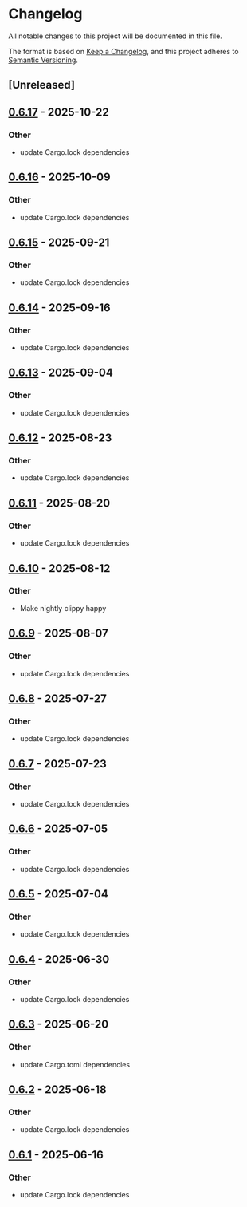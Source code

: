 # Changelog

All notable changes to this project will be documented in this file.

The format is based on [Keep a Changelog](https://keepachangelog.com/en/1.0.0/),
and this project adheres to [Semantic Versioning](https://semver.org/spec/v2.0.0.html).

## [Unreleased]

## [0.6.17](https://github.com/evaneaston/openweathermap/compare/openweathermap_exporter-v0.6.16...openweathermap_exporter-v0.6.17) - 2025-10-22

### Other

- update Cargo.lock dependencies

## [0.6.16](https://github.com/evaneaston/openweathermap/compare/openweathermap_exporter-v0.6.15...openweathermap_exporter-v0.6.16) - 2025-10-09

### Other

- update Cargo.lock dependencies

## [0.6.15](https://github.com/evaneaston/openweathermap/compare/openweathermap_exporter-v0.6.14...openweathermap_exporter-v0.6.15) - 2025-09-21

### Other

- update Cargo.lock dependencies

## [0.6.14](https://github.com/evaneaston/openweathermap/compare/openweathermap_exporter-v0.6.13...openweathermap_exporter-v0.6.14) - 2025-09-16

### Other

- update Cargo.lock dependencies

## [0.6.13](https://github.com/evaneaston/openweathermap/compare/openweathermap_exporter-v0.6.12...openweathermap_exporter-v0.6.13) - 2025-09-04

### Other

- update Cargo.lock dependencies

## [0.6.12](https://github.com/evaneaston/openweathermap/compare/openweathermap_exporter-v0.6.11...openweathermap_exporter-v0.6.12) - 2025-08-23

### Other

- update Cargo.lock dependencies

## [0.6.11](https://github.com/evaneaston/openweathermap/compare/openweathermap_exporter-v0.6.10...openweathermap_exporter-v0.6.11) - 2025-08-20

### Other

- update Cargo.lock dependencies

## [0.6.10](https://github.com/evaneaston/openweathermap/compare/openweathermap_exporter-v0.6.9...openweathermap_exporter-v0.6.10) - 2025-08-12

### Other

- Make nightly clippy happy

## [0.6.9](https://github.com/evaneaston/openweathermap/compare/openweathermap_exporter-v0.6.8...openweathermap_exporter-v0.6.9) - 2025-08-07

### Other

- update Cargo.lock dependencies

## [0.6.8](https://github.com/evaneaston/openweathermap/compare/openweathermap_exporter-v0.6.7...openweathermap_exporter-v0.6.8) - 2025-07-27

### Other

- update Cargo.lock dependencies

## [0.6.7](https://github.com/evaneaston/openweathermap/compare/openweathermap_exporter-v0.6.6...openweathermap_exporter-v0.6.7) - 2025-07-23

### Other

- update Cargo.lock dependencies

## [0.6.6](https://github.com/evaneaston/openweathermap/compare/openweathermap_exporter-v0.6.5...openweathermap_exporter-v0.6.6) - 2025-07-05

### Other

- update Cargo.lock dependencies

## [0.6.5](https://github.com/evaneaston/openweathermap/compare/openweathermap_exporter-v0.6.4...openweathermap_exporter-v0.6.5) - 2025-07-04

### Other

- update Cargo.lock dependencies

## [0.6.4](https://github.com/evaneaston/openweathermap/compare/openweathermap_exporter-v0.6.3...openweathermap_exporter-v0.6.4) - 2025-06-30

### Other

- update Cargo.lock dependencies

## [0.6.3](https://github.com/evaneaston/openweathermap/compare/openweathermap_exporter-v0.6.2...openweathermap_exporter-v0.6.3) - 2025-06-20

### Other

- update Cargo.toml dependencies

## [0.6.2](https://github.com/evaneaston/openweathermap/compare/openweathermap_exporter-v0.6.1...openweathermap_exporter-v0.6.2) - 2025-06-18

### Other

- update Cargo.lock dependencies

## [0.6.1](https://github.com/evaneaston/openweathermap/compare/openweathermap_exporter-v0.6.0...openweathermap_exporter-v0.6.1) - 2025-06-16

### Other

- update Cargo.lock dependencies
